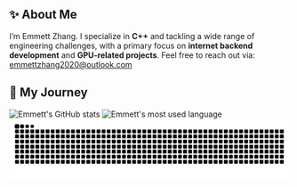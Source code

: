 ✨ **About Me**
---
I’m Emmett Zhang. I specialize in **C++** and tackling a wide range of engineering challenges, with a primary focus on **internet backend development** and **GPU-related projects**. Feel free to reach out via: emmettzhang2020@outlook.com


👾 My Journey
---

![Emmett's GitHub stats](https://github-readme-stats.vercel.app/api?username=emmett2020&theme=shadow_red&show_icons=true)
![Emmett's most used language](https://github-readme-stats.vercel.app/api/top-langs/?username=emmett2020)
![Snake animation](https://raw.githubusercontent.com/emmett2020/emmett2020/output/github-contribution-grid-snake.svg)

